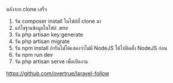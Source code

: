 หลังจาก clone เสร็จ
1. รัน composer install ในไฟล์ที่ clone มา
2. แก้ไขฐานข้อมูลในไฟล์ .env
3. รัน php artisan key:generate
4. รัน php artisan migrate
5. รัน npm install ถ้ารันไม่ได้แสดงว่าไม่มี NodeJS ให้ไปติดตั้ง NodeJS ก่อน
6. รัน npm run dev
7. รัน php artisan serve เพื่อเปิดงาน

https://github.com/overtrue/laravel-follow
